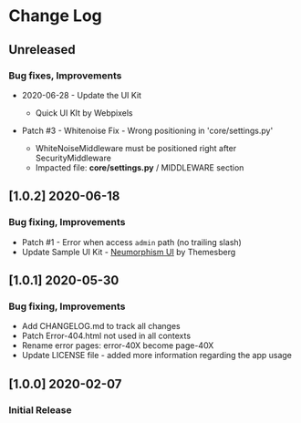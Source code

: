 # Change Log

## Unreleased
### Bug fixes, Improvements

- 2020-06-28 - Update the UI Kit
    - Quick UI KIt by Webpixels

- Patch #3 - Whitenoise Fix - Wrong positioning in 'core/settings.py'
    - WhiteNoiseMiddleware must be positioned right after SecurityMiddleware
    - Impacted file: **core/settings.py** / MIDDLEWARE section

## [1.0.2] 2020-06-18
### Bug fixing, Improvements

- Patch #1 - Error when access `admin` path (no trailing slash)
- Update Sample UI Kit - [Neumorphism UI](https://themesberg.com/product/ui-kits/neumorphism-ui) by Themesberg

## [1.0.1] 2020-05-30
### Bug fixing, Improvements

- Add CHANGELOG.md to track all changes
- Patch Error-404.html not used in all contexts
- Rename error pages: error-40X become page-40X
- Update LICENSE file - added more information regarding the app usage

## [1.0.0] 2020-02-07
### Initial Release

